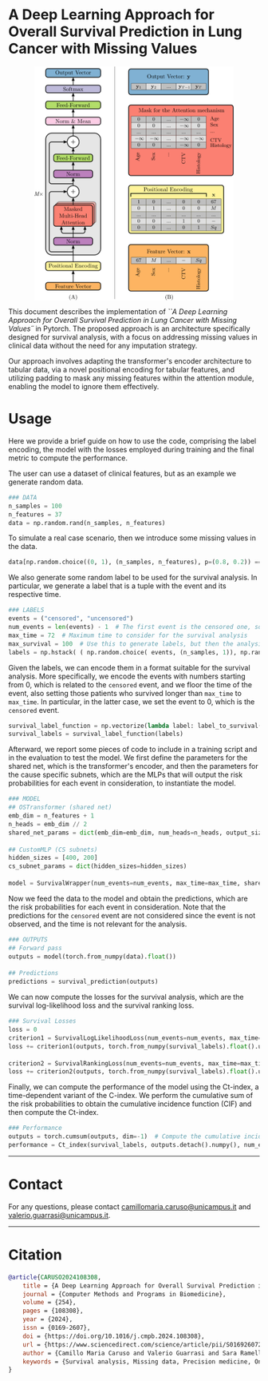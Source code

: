 # A Deep Learning Approach for Overall Survival Prediction in Lung Cancer with Missing Values 

<p align="center" width="100%">
<img src="./img/model.svg" width="400" style="display: block; margin: 0 auto">
</p>

This document describes the implementation of *``A Deep Learning Approach for Overall Survival Prediction in Lung Cancer with Missing Values´´* in Pytorch. 
The proposed approach is an architecture specifically designed for survival analysis, with a focus on addressing missing values in 
clinical data without the need for any imputation strategy.

Our approach involves adapting the transformer's encoder architecture to tabular data, via a novel positional encoding 
for tabular features, and utilizing padding to mask any missing features within the attention module, enabling the model 
to ignore them effectively. 

# Usage

Here we provide a brief guide on how to use the code, comprising the label encoding, the model with the losses employed 
during training and the final metric to compute the performance.

The user can use a dataset of clinical features, but as an example we generate random data.
```python 
### DATA
n_samples = 100
n_features = 37
data = np.random.rand(n_samples, n_features)
```

To simulate a real case scenario, then we introduce some missing values in the data.
```python 
data[np.random.choice((0, 1), (n_samples, n_features), p=(0.8, 0.2)) == 1] = np.nan  # Introduce missing values
```

We also generate some random label to be used for the survival analysis. 
In particular, we generate a label that is a tuple with the event and its respective time.
```python
### LABELS
events = ("censored", "uncensored")
num_events = len(events) - 1  # The first event is the censored one, so we do not consider it
max_time = 72  # Maximum time to consider for the survival analysis
max_survival = 100  # Use this to generate labels, but then the analysis will consider only the time to max_time, setting those patients who survived longer than max_time to "censored"
labels = np.hstack( ( np.random.choice( events, (n_samples, 1)), np.random.rand(n_samples, 1)*max_survival ), dtype=object )
```

Given the labels, we can encode them in a format suitable for the survival analysis. 
More specifically, we encode the events with numbers starting from 0, which is related to the `censored` event, and we floor the time of the event, also setting those patients who survived longer than `max_time` to `max_time`.
In particular, in the latter case, we set the event to 0, which is the `censored` event.

```python
survival_label_function = np.vectorize(lambda label: label_to_survival( label, events, max_time ), signature="(n)->(m)")
survival_labels = survival_label_function(labels)
```

Afterward, we report some pieces of code to include in a training script and in the evaluation to test the model. 
We first define the parameters for the shared net, which is the transformer's encoder, 
and then the parameters for the cause specific subnets, which are the MLPs that will output the risk probabilities for each event in consideration, to instantiate the model.

```python
### MODEL
## OSTransformer (shared net)
emb_dim = n_features + 1
n_heads = emb_dim // 2
shared_net_params = dict(emb_dim=emb_dim, num_heads=n_heads, output_size=emb_dim)

## CustomMLP (CS subnets)
hidden_sizes = [400, 200]
cs_subnet_params = dict(hidden_sizes=hidden_sizes)

model = SurvivalWrapper(num_events=num_events, max_time=max_time, shared_net_params=shared_net_params, cs_subnets_params=cs_subnet_params)
```

Now we feed the data to the model and obtain the predictions, which are the risk probabilities for each event in consideration.
Note that the predictions for the `censored` event are not considered since the event is not observed, and the time is not relevant for the analysis.

```python
### OUTPUTS
## Forward pass
outputs = model(torch.from_numpy(data).float())

## Predictions
predictions = survival_prediction(outputs)
```

We can now compute the losses for the survival analysis, which are the survival log-likelihood loss and the survival ranking loss.
```python
### Survival Losses
loss = 0
criterion1 = SurvivalLogLikelihoodLoss(num_events=num_events, max_time=max_time)
loss += criterion1(outputs, torch.from_numpy(survival_labels).float().unsqueeze(dim=1))

criterion2 = SurvivalRankingLoss(num_events=num_events, max_time=max_time)
loss += criterion2(outputs, torch.from_numpy(survival_labels).float().unsqueeze(dim=1))
```

Finally, we can compute the performance of the model using the Ct-index, a time-dependent variant of the C-index. 
We perform the cumulative sum of the risk probabilities to obtain the cumulative incidence function (CIF) and then compute the Ct-index.
```python
### Performance
outputs = torch.cumsum(outputs, dim=-1)  # Compute the cumulative incidence function (CIF) cumulative summing the output probabilities
performance = Ct_index(survival_labels, outputs.detach().numpy(), num_events)
```



---
# Contact

For any questions, please contact [camillomaria.caruso@unicampus.it](mailto:camillomaria.caruso@unicampus.it) and [valerio.guarrasi@unicampus.it](mailto:valerio.guarrasi@unicampus.it).

---

# Citation

```bibtex
@article{CARUSO2024108308,
    title = {A Deep Learning Approach for Overall Survival Prediction in Lung Cancer with Missing Values},
    journal = {Computer Methods and Programs in Biomedicine},
    volume = {254},
    pages = {108308},
    year = {2024},
    issn = {0169-2607},
    doi = {https://doi.org/10.1016/j.cmpb.2024.108308},
    url = {https://www.sciencedirect.com/science/article/pii/S016926072400302X},
    author = {Camillo Maria Caruso and Valerio Guarrasi and Sara Ramella and Paolo Soda},
    keywords = {Survival analysis, Missing data, Precision medicine, Oncology},
}
```

